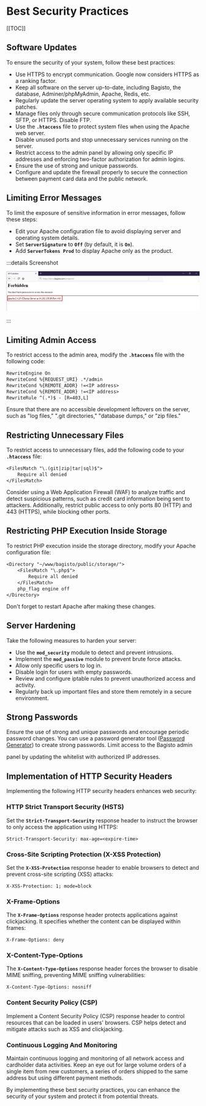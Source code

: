# Best Security Practices

[[TOC]]

## Software Updates

To ensure the security of your system, follow these best practices:

- Use HTTPS to encrypt communication. Google now considers HTTPS as a ranking factor.
- Keep all software on the server up-to-date, including Bagisto, the database, Adminer/phpMyAdmin, Apache, Redis, etc.
- Regularly update the server operating system to apply available security patches.
- Manage files only through secure communication protocols like SSH, SFTP, or HTTPS. Disable FTP.
- Use the **`.htaccess`** file to protect system files when using the Apache web server.
- Disable unused ports and stop unnecessary services running on the server.
- Restrict access to the admin panel by allowing only specific IP addresses and enforcing two-factor authorization for admin logins.
- Ensure the use of strong and unique passwords.
- Configure and update the firewall properly to secure the connection between payment card data and the public network.

## Limiting Error Messages

To limit the exposure of sensitive information in error messages, follow these steps:

- Edit your Apache configuration file to avoid displaying server and operating system details.
- Set **`ServerSignature`** to **`Off`** (by default, it is **`On`**).
- Add **`ServerTokens Prod`** to display Apache only as the product.

:::details Screenshot

![limiting-error-messages](../../assets/2.1/images/advanced-topics/limiting-error-messages.png)

:::

## Limiting Admin Access

To restrict access to the admin area, modify the **`.htaccess`** file with the following code:

```apacheconf
RewriteEngine On
RewriteCond %{REQUEST_URI} .*/admin
RewriteCond %{REMOTE_ADDR} !=<IP address>
RewriteCond %{REMOTE_ADDR} !=<IP address>
RewriteRule ^(.*)$ - [R=403,L]
```

Ensure that there are no accessible development leftovers on the server, such as "log files," ".git directories," "database dumps," or "zip files."

## Restricting Unnecessary Files

To restrict access to unnecessary files, add the following code to your **`.htaccess`** file:

```apacheconf
<FilesMatch "\.(git|zip|tar|sql)$">
    Require all denied
</FilesMatch>
```

Consider using a Web Application Firewall (WAF) to analyze traffic and detect suspicious patterns, such as credit card information being sent to attackers. Additionally, restrict public access to only ports 80 (HTTP) and 443 (HTTPS), while blocking other ports.

## Restricting PHP Execution Inside Storage

To restrict PHP execution inside the storage directory, modify your Apache configuration file:

```apacheconf
<Directory "~/www/bagisto/public/storage/">
    <FilesMatch "\.php$">
        Require all denied
    </FilesMatch>
    php_flag engine off
</Directory>
```

Don't forget to restart Apache after making these changes.

## Server Hardening

Take the following measures to harden your server:

- Use the **`mod_security`** module to detect and prevent intrusions.
- Implement the **`mod_passive`** module to prevent brute force attacks.
- Allow only specific users to log in.
- Disable login for users with empty passwords.
- Review and configure iptable rules to prevent unauthorized access and activity.
- Regularly back up important files and store them remotely in a secure environment.

## Strong Passwords

Ensure the use of strong and unique passwords and encourage periodic password changes. You can use a password generator tool ([Password Generator](https://passwords-generator.org/)) to create strong passwords. Limit access to the Bagisto admin

 panel by updating the whitelist with authorized IP addresses.

## Implementation of HTTP Security Headers

Implementing the following HTTP security headers enhances web security:

### HTTP Strict Transport Security (HSTS)

Set the **`Strict-Transport-Security`** response header to instruct the browser to only access the application using HTTPS:

```
Strict-Transport-Security: max-age=<expire-time>
```

### Cross-Site Scripting Protection (X-XSS Protection)

Set the **`X-XSS-Protection`** response header to enable browsers to detect and prevent cross-site scripting (XSS) attacks:

```
X-XSS-Protection: 1; mode=block
```

### X-Frame-Options​

The **`X-Frame-Options`** response header protects applications against clickjacking. It specifies whether the content can be displayed within frames:

```
X-Frame-Options: deny
```

### X-Content-Type-Options​

The **`X-Content-Type-Options`** response header forces the browser to disable MIME sniffing, preventing MIME sniffing vulnerabilities:

```
X-Content-Type-Options: nosniff
```

### Content Security Policy (CSP)

Implement a Content Security Policy (CSP) response header to control resources that can be loaded in users' browsers. CSP helps detect and mitigate attacks such as XSS and clickjacking.

### Continuous Logging And Monitoring

Maintain continuous logging and monitoring of all network access and cardholder data activities. Keep an eye out for large volume orders of a single item from new customers, a series of orders shipped to the same address but using different payment methods.

By implementing these best security practices, you can enhance the security of your system and protect it from potential threats.